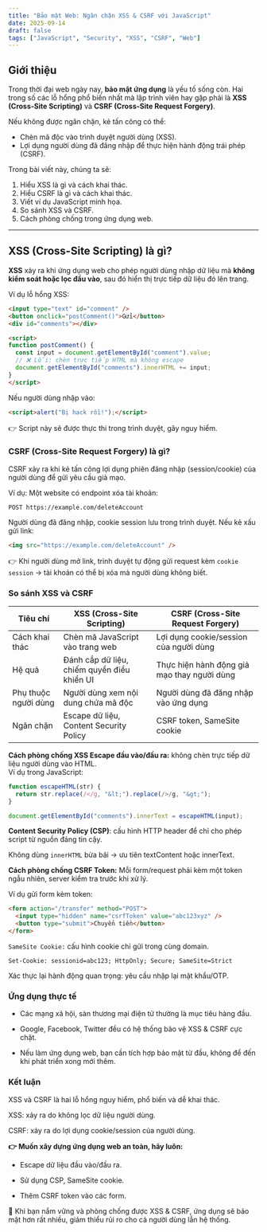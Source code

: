 ```yaml
---
title: "Bảo mật Web: Ngăn chặn XSS & CSRF với JavaScript"
date: 2025-09-14
draft: false
tags: ["JavaScript", "Security", "XSS", "CSRF", "Web"]
---
```


## Giới thiệu

Trong thời đại web ngày nay, **bảo mật ứng dụng** là yếu tố sống còn. Hai trong số các lỗ hổng phổ biến nhất mà lập trình viên hay gặp phải là **XSS (Cross-Site Scripting)** và **CSRF (Cross-Site Request Forgery)**.  

Nếu không được ngăn chặn, kẻ tấn công có thể:

- Chèn mã độc vào trình duyệt người dùng (XSS).  
- Lợi dụng người dùng đã đăng nhập để thực hiện hành động trái phép (CSRF).  

Trong bài viết này, chúng ta sẽ:

1. Hiểu XSS là gì và cách khai thác.  
2. Hiểu CSRF là gì và cách khai thác.  
3. Viết ví dụ JavaScript minh họa.  
4. So sánh XSS và CSRF.  
5. Cách phòng chống trong ứng dụng web.  

---

## XSS (Cross-Site Scripting) là gì?

**XSS** xảy ra khi ứng dụng web cho phép người dùng nhập dữ liệu mà **không kiểm soát hoặc lọc đầu vào**, sau đó hiển thị trực tiếp dữ liệu đó lên trang.

Ví dụ lỗ hổng XSS:

```html
<input type="text" id="comment" />
<button onclick="postComment()">Gửi</button>
<div id="comments"></div>

<script>
function postComment() {
  const input = document.getElementById("comment").value;
  // ❌ Lỗi: chèn trực tiếp HTML mà không escape
  document.getElementById("comments").innerHTML += input;
}
</script>
```
Nếu người dùng nhập vào:

```html
<script>alert("Bị hack rồi!");</script>
```
👉 Script này sẽ được thực thi trong trình duyệt, gây nguy hiểm.

### CSRF (Cross-Site Request Forgery) là gì?
CSRF xảy ra khi kẻ tấn công lợi dụng phiên đăng nhập (session/cookie) của người dùng để gửi yêu cầu giả mạo.

Ví dụ: Một website có endpoint xóa tài khoản:

```
POST https://example.com/deleteAccount
```
Người dùng đã đăng nhập, cookie session lưu trong trình duyệt. Nếu kẻ xấu gửi link:

```html
<img src="https://example.com/deleteAccount" />
```
👉 Khi người dùng mở link, trình duyệt tự động gửi request kèm `cookie session` → tài khoản có thể bị xóa mà người dùng không biết.

### So sánh XSS và CSRF
| Tiêu chí              | XSS (Cross-Site Scripting)                  | CSRF (Cross-Site Request Forgery)             |
|-----------------------|---------------------------------------------|-----------------------------------------------|
| Cách khai thác         | Chèn mã JavaScript vào trang web            | Lợi dụng cookie/session của người dùng        |
| Hệ quả                 | Đánh cắp dữ liệu, chiếm quyền điều khiển UI | Thực hiện hành động giả mạo thay người dùng   |
| Phụ thuộc người dùng   | Người dùng xem nội dung chứa mã độc         | Người dùng đã đăng nhập vào ứng dụng          |
| Ngăn chặn              | Escape dữ liệu, Content Security Policy     | CSRF token, SameSite cookie                   |

**Cách phòng chống XSS Escape đầu vào/đầu ra:** không chèn trực tiếp dữ liệu người dùng vào HTML.  
Ví dụ trong JavaScript:

```javascript
function escapeHTML(str) {
  return str.replace(/</g, "&lt;").replace(/>/g, "&gt;");
}

document.getElementById("comments").innerText = escapeHTML(input);
```
**Content Security Policy (CSP)**: cấu hình HTTP header để chỉ cho phép script từ nguồn đáng tin cậy.

Không dùng `innerHTML` bừa bãi → ưu tiên textContent hoặc innerText.

**Cách phòng chống CSRF Token:** Mỗi form/request phải kèm một token ngẫu nhiên, server kiểm tra trước khi xử lý.

Ví dụ gửi form kèm token:

```html
<form action="/transfer" method="POST">
  <input type="hidden" name="csrfToken" value="abc123xyz" />
  <button type="submit">Chuyển tiền</button>
</form>
```
`SameSite Cookie:` cấu hình cookie chỉ gửi trong cùng domain.

```
Set-Cookie: sessionid=abc123; HttpOnly; Secure; SameSite=Strict
```
Xác thực lại hành động quan trọng: yêu cầu nhập lại mật khẩu/OTP.

### Ứng dụng thực tế
- Các mạng xã hội, sàn thương mại điện tử thường là mục tiêu hàng đầu.

- Google, Facebook, Twitter đều có hệ thống bảo vệ XSS & CSRF cực chặt.

- Nếu làm ứng dụng web, bạn cần tích hợp bảo mật từ đầu, không để đến khi phát triển xong mới thêm.

### Kết luận
XSS và CSRF là hai lỗ hổng nguy hiểm, phổ biến và dễ khai thác.

XSS: xảy ra do không lọc dữ liệu người dùng.

CSRF: xảy ra do lợi dụng cookie/session của người dùng.

**👉 Muốn xây dựng ứng dụng web an toàn, hãy luôn:**

- Escape dữ liệu đầu vào/đầu ra.

- Sử dụng CSP, SameSite cookie.

- Thêm CSRF token vào các form.

🚀 Khi bạn nắm vững và phòng chống được XSS & CSRF, ứng dụng sẽ bảo mật hơn rất nhiều, giảm thiểu rủi ro cho cả người dùng lẫn hệ thống.

